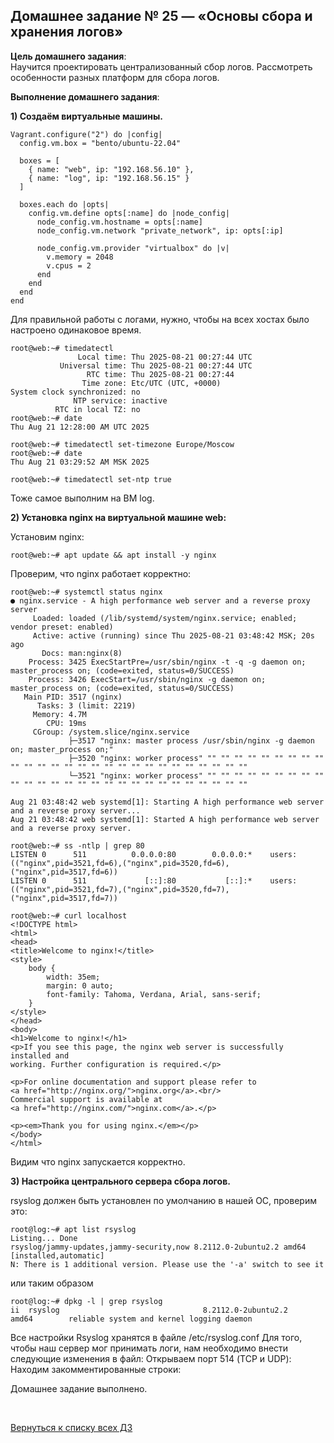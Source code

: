 ## Домашнее задание № 25 — «Основы сбора и хранения логов»


**Цель домашнего задания**:  
Научится проектировать централизованный сбор логов. Рассмотреть особенности разных платформ для сбора логов.

**Выполнение домашнего задания**:

**1) Создаём виртуальные машины.**
```console
Vagrant.configure("2") do |config|
  config.vm.box = "bento/ubuntu-22.04"

  boxes = [
    { name: "web", ip: "192.168.56.10" },
    { name: "log", ip: "192.168.56.15" }
  ]

  boxes.each do |opts|
    config.vm.define opts[:name] do |node_config|
      node_config.vm.hostname = opts[:name]
      node_config.vm.network "private_network", ip: opts[:ip]

      node_config.vm.provider "virtualbox" do |v|
        v.memory = 2048
        v.cpus = 2
      end
    end
  end
end
```

Для правильной работы c логами, нужно, чтобы на всех хостах было настроено одинаковое время. 
```console
root@web:~# timedatectl
               Local time: Thu 2025-08-21 00:27:44 UTC
           Universal time: Thu 2025-08-21 00:27:44 UTC
                 RTC time: Thu 2025-08-21 00:27:44
                Time zone: Etc/UTC (UTC, +0000)
System clock synchronized: no
              NTP service: inactive
          RTC in local TZ: no
root@web:~# date
Thu Aug 21 12:28:00 AM UTC 2025

root@web:~# timedatectl set-timezone Europe/Moscow
root@web:~# date
Thu Aug 21 03:29:52 AM MSK 2025

root@web:~# timedatectl set-ntp true
```
Тоже самое выполним на ВМ log.

**2) Установка nginx на виртуальной машине web:**

Установим nginx:
```console
root@web:~# apt update && apt install -y nginx
```

Проверим, что nginx работает корректно:
```console
root@web:~# systemctl status nginx
● nginx.service - A high performance web server and a reverse proxy server
     Loaded: loaded (/lib/systemd/system/nginx.service; enabled; vendor preset: enabled)
     Active: active (running) since Thu 2025-08-21 03:48:42 MSK; 20s ago
       Docs: man:nginx(8)
    Process: 3425 ExecStartPre=/usr/sbin/nginx -t -q -g daemon on; master_process on; (code=exited, status=0/SUCCESS)
    Process: 3426 ExecStart=/usr/sbin/nginx -g daemon on; master_process on; (code=exited, status=0/SUCCESS)
   Main PID: 3517 (nginx)
      Tasks: 3 (limit: 2219)
     Memory: 4.7M
        CPU: 19ms
     CGroup: /system.slice/nginx.service
             ├─3517 "nginx: master process /usr/sbin/nginx -g daemon on; master_process on;"
             ├─3520 "nginx: worker process" "" "" "" "" "" "" "" "" "" "" "" "" "" "" "" "" "" "" "" "" "" "" "" "" "" "" ""
             └─3521 "nginx: worker process" "" "" "" "" "" "" "" "" "" "" "" "" "" "" "" "" "" "" "" "" "" "" "" "" "" "" ""

Aug 21 03:48:42 web systemd[1]: Starting A high performance web server and a reverse proxy server...
Aug 21 03:48:42 web systemd[1]: Started A high performance web server and a reverse proxy server.

root@web:~# ss -ntlp | grep 80
LISTEN 0      511          0.0.0.0:80        0.0.0.0:*    users:(("nginx",pid=3521,fd=6),("nginx",pid=3520,fd=6),("nginx",pid=3517,fd=6))
LISTEN 0      511             [::]:80           [::]:*    users:(("nginx",pid=3521,fd=7),("nginx",pid=3520,fd=7),("nginx",pid=3517,fd=7))

root@web:~# curl localhost
<!DOCTYPE html>
<html>
<head>
<title>Welcome to nginx!</title>
<style>
    body {
        width: 35em;
        margin: 0 auto;
        font-family: Tahoma, Verdana, Arial, sans-serif;
    }
</style>
</head>
<body>
<h1>Welcome to nginx!</h1>
<p>If you see this page, the nginx web server is successfully installed and
working. Further configuration is required.</p>

<p>For online documentation and support please refer to
<a href="http://nginx.org/">nginx.org</a>.<br/>
Commercial support is available at
<a href="http://nginx.com/">nginx.com</a>.</p>

<p><em>Thank you for using nginx.</em></p>
</body>
</html>
```
Видим что nginx запускается корректно.

**3) Настройка центрального сервера сбора логов.**

rsyslog должен быть установлен по умолчанию в нашей ОС, проверим это:
```console
root@log:~# apt list rsyslog
Listing... Done
rsyslog/jammy-updates,jammy-security,now 8.2112.0-2ubuntu2.2 amd64 [installed,automatic]
N: There is 1 additional version. Please use the '-a' switch to see it
```
или таким образом
```console
root@log:~# dpkg -l | grep rsyslog
ii  rsyslog                                8.2112.0-2ubuntu2.2                     amd64        reliable system and kernel logging daemon
```

Все настройки Rsyslog хранятся в файле /etc/rsyslog.conf 
Для того, чтобы наш сервер мог принимать логи, нам необходимо внести следующие изменения в файл: 
Открываем порт 514 (TCP и UDP):
Находим закомментированные строки:























Домашнее задание выполнено.

<br/>

[Вернуться к списку всех ДЗ](../README.md)
